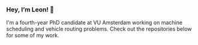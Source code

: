 
### Hey, I’m Leon! 👋
I'm a fourth-year PhD candidate at VU Amsterdam working on machine scheduling and vehicle routing problems. 
Check out the repositories below for some of my work.
